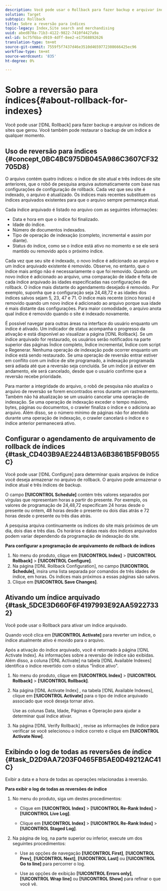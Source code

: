 ```yaml
---
description: Você pode usar o Rollback para fazer backup e arquivar índices de sites da Web que você gerou. Você também pode restaurar o backup de um índice a qualquer momento.
solution: Target
subtopic: Rollback
title: Sobre a reversão para índices
topic-legacy: Index,Site search and merchandising
uuid: abed878a-71b3-4122-9822-7410f4427a9a
exl-id: bc75f6ba-d919-4dff-8ee2-e17568892626
translation-type: tm+mt
source-git-commit: 7559f5f7437d46e3510d4659772308666425ec96
workflow-type: tm+mt
source-wordcount: '835'
ht-degree: 0%

---
```


# Sobre a reversão para índices{#about-rollback-for-indexes}

Você pode usar [!DNL Rollback] para fazer backup e arquivar os índices de sites que gerou. Você também pode restaurar o backup de um índice a qualquer momento.

## Uso de reversão para índices {#concept_0BC4BC975DB045A986C3607CF32705D8}

O arquivo contém quatro índices: o índice de site atual e três índices de site anteriores, que o robô de pesquisa arquiva automaticamente com base nas configurações de configuração de rollback. Cada vez que seu site é indexado, o arquivo é atualizado. Os índices mais recentes substituem os índices arquivados existentes para que o arquivo sempre permaneça atual.

Cada índice arquivado é listado no arquivo com as seguintes informações:

* Data e hora em que o índice foi finalizado.
* Idade do índice.
* Número de documentos indexados.
* Tipo de operação de indexação (completo, incremental e assim por diante).
* Status do índice, como se o índice está ativo no momento e se ele será mantido ou removido após o próximo índice.

Cada vez que seu site é indexado, o novo índice é adicionado ao arquivo e um índice arquivado existente é removido. Observe, no entanto, que o índice mais antigo não é necessariamente o que foi removido. Quando um novo índice é adicionado ao arquivo, uma comparação de idade é feita de cada índice arquivado às idades especificadas nas configurações de rollback. O índice mais distante do agendamento desejado é removido. Por exemplo, suponha que a configuração seja 24,48,72 e as idades dos índices salvos sejam 5, 23, 47 e 71. O índice mais recente (cinco horas) é removido quando um novo índice é adicionado ao arquivo porque sua idade é mais distante das configurações. Para maior comodidade, o arquivo anota qual índice é removido quando o site é indexado novamente.

É possível navegar para outras áreas na interface do usuário enquanto um índice é ativado. Um indicador de status acompanha o progresso da ativação e está disponível ao visualizar a página [!DNL Rollback]. Se um índice arquivado for restaurado, os usuários serão notificados na parte superior das páginas Índice completo, Índice incremental, Índice com script e Regenerar. Nenhuma operação de indexação pode ocorrer enquanto um índice está sendo restaurado. Se uma operação de reversão entrar estiver em conflito com um índice de site programado, a indexação programada será adiada até que a reversão seja concluída. Se um índice já estiver em andamento, ele será cancelado, desde que o usuário confirme que a reversão recebe prioridade.

Para manter a integridade do arquivo, o robô de pesquisa não atualiza o arquivo de reversão se forem encontrados erros durante um rastreamento. Também não há atualização se um usuário cancelar uma operação de indexação. Se uma operação de indexação exceder o tempo máximo, bytes, páginas ou documentos, o crawler finaliza o índice e o adiciona ao arquivo. Além disso, se o número mínimo de páginas não for atendido durante uma operação de indexação, o crawler cancelará o índice e o índice anterior permanecerá ativo.

## Configurar o agendamento de arquivamento de rollback de índices {#task_CD403B9AE2244B13A6B3861B5F9B055C}

Você pode usar [!DNL Configure] para determinar quais arquivos de índice você deseja armazenar no arquivo de rollback. O arquivo pode armazenar o índice atual e três índices de backup.

O campo **[!UICONTROL Schedule]** contém três valores separados por vírgulas que representam horas a partir do presente. Por exemplo, os valores de programação de 24,48,72 especificam 24 horas desde o presente ou ontem, 48 horas desde o presente ou dois dias atrás e 72 horas desde o presente ou três dias atrás.

A pesquisa arquiva continuamente os índices do site mais próximos de um dia, dois dias e três dias. Os horários e datas reais dos índices arquivados podem variar dependendo da programação de indexação do site.

**Para configurar a programação de arquivamento de rollback de índices**

1. No menu do produto, clique em **[!UICONTROL Index]** > **[!UICONTROL Rollback]** > **[!UICONTROL Configure]**.
1. Na página [!DNL Rollback Configuration], no campo **[!UICONTROL Schedule]**, insira uma lista separada por comandos de três idades de índice, em horas. Os índices mais próximos a essas páginas são salvos.
1. Clique em **[!UICONTROL Save Changes]**.

## Ativando um índice arquivado {#task_5DCE3D660F6F4197993E92AA59227332}

Você pode usar o Rollback para ativar um índice arquivado.

Quando você clica em **[!UICONTROL Activate]** para reverter um índice, o índice atualmente ativo é movido para o arquivo.

Após a ativação do índice arquivado, você é retornado à página [!DNL Activate Index]. As informações sobre a reversão de índice são exibidas. Além disso, a coluna [!DNL Activate] na tabela [!DNL Available Indexes] identifica o índice revertido com o status &quot;Índice ativo&quot;.

1. No menu do produto, clique em **[!UICONTROL Index]** > **[!UICONTROL Rollback]** > **[!UICONTROL Rollback]**.
1. Na página [!DNL Activate Index] , na tabela [!DNL Available Indexes], clique em **[!UICONTROL Activate]** para o tipo de índice arquivado associado que você deseja tornar ativo.

   Use as colunas Data, Idade, Páginas e Operação para ajudar a determinar qual índice ativar.
1. Na página [!DNL Verify Rollback] , revise as informações de índice para verificar se você selecionou o índice correto e clique em **[!UICONTROL Activate Now]**.

## Exibindo o log de todas as reversões de índice {#task_D2D9AA7203F0465FB5AE0D49212AC41C}

Exibir a data e a hora de todas as operações relacionadas à reversão.

**Para exibir o log de todas as reversões de índice**

1. No menu do produto, siga um destes procedimentos:

   * Clique em **[!UICONTROL Index]** > **[!UICONTROL Re-Rank Index]** > **[!UICONTROL Live Log]**.

   * Clique em **[!UICONTROL Index]** > **[!UICONTROL Re-Rank Index]** > **[!UICONTROL Staged Log]**.

1. Na página de log, na parte superior ou inferior, execute um dos seguintes procedimentos:

   * Use as opções de navegação **[!UICONTROL First]**, **[!UICONTROL Prev]**, **[!UICONTROL Next]**, **[!UICONTROL Last]** ou **[!UICONTROL Go to line]** para percorrer o log.

   * Use as opções de exibição **[!UICONTROL Errors only]**, **[!UICONTROL Wrap line]** ou **[!UICONTROL Show]** para refinar o que você vê.
